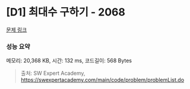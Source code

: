 # [D1] 최대수 구하기 - 2068 

[문제 링크](https://swexpertacademy.com/main/code/problem/problemDetail.do?contestProbId=AV5QQhbqA4QDFAUq) 

### 성능 요약

메모리: 20,368 KB, 시간: 132 ms, 코드길이: 568 Bytes



> 출처: SW Expert Academy, https://swexpertacademy.com/main/code/problem/problemList.do
